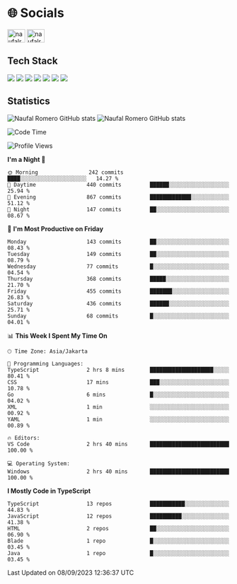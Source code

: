 <h1 align="">🌐 Socials</h1>
<p align="left">
<a href="https://linkedin.com/in/naufal-romero-putra-pratama-9ab816177/" target="blank"><img align="center" src="https://raw.githubusercontent.com/rahuldkjain/github-profile-readme-generator/master/src/images/icons/Social/linked-in-alt.svg" alt="naufalromero" height="30" width="40" /></a>
<a href="https://instagram.com/naufalromero" target="blank"><img align="center" src="https://raw.githubusercontent.com/rahuldkjain/github-profile-readme-generator/master/src/images/icons/Social/instagram.svg" alt="naufalromero" height="30" width="40" /></a>
</p>


<h2 align="">Tech Stack</h2>
<div align="">
  <img src="https://img.shields.io/badge/next.js-000000?style=for-the-badge&logo=nextdotjs&logoColor=white"/>
 <img src="https://img.shields.io/badge/typescript-%23007ACC.svg?style=for-the-badge&logo=typescript&logoColor=white"/>
 <img src="https://img.shields.io/badge/react-%2320232a.svg?style=for-the-badge&logo=react&logoColor=%2361DAFB"/>
 <img src="https://img.shields.io/badge/tailwindcss-%2338B2AC.svg?style=for-the-badge&logo=tailwind-css&logoColor=white"/>
 <img src="https://img.shields.io/badge/Prisma-3982CE?style=for-the-badge&logo=Prisma&logoColor=white"/>
 <img src="https://img.shields.io/badge/javascript-%23323330.svg?style=for-the-badge&logo=javascript&logoColor=%23F7DF1E"/>
 <img src="https://img.shields.io/badge/java-%23ED8B00.svg?style=for-the-badge&logo=openjdk&logoColor=white"/>
</div>


<h2 align="">Statistics</h2>
<div align="">
<img src="https://github-readme-stats-xi-nine-74.vercel.app/api?username=romves&show_icons=true&theme=tokyonight&include_all_commits=true&count_private=true" alt="Naufal Romero GitHub stats"/>
<img src="https://github-readme-stats-xi-nine-74.vercel.app/api/top-langs/?username=romves&theme=tokyonight&hide_border=false&include_all_commits=true&count_private=true&layout=compact" alt="Naufal Romero GitHub stats"/>
</div>

<!--START_SECTION:waka-->
![Code Time](http://img.shields.io/badge/Code%20Time-326%20hrs%2046%20mins-blue)

![Profile Views](http://img.shields.io/badge/Profile%20Views-0-blue)

**I'm a Night 🦉** 

```text
🌞 Morning                242 commits         ████░░░░░░░░░░░░░░░░░░░░░   14.27 % 
🌆 Daytime                440 commits         ██████░░░░░░░░░░░░░░░░░░░   25.94 % 
🌃 Evening                867 commits         █████████████░░░░░░░░░░░░   51.12 % 
🌙 Night                  147 commits         ██░░░░░░░░░░░░░░░░░░░░░░░   08.67 % 
```
📅 **I'm Most Productive on Friday** 

```text
Monday                   143 commits         ██░░░░░░░░░░░░░░░░░░░░░░░   08.43 % 
Tuesday                  149 commits         ██░░░░░░░░░░░░░░░░░░░░░░░   08.79 % 
Wednesday                77 commits          █░░░░░░░░░░░░░░░░░░░░░░░░   04.54 % 
Thursday                 368 commits         █████░░░░░░░░░░░░░░░░░░░░   21.70 % 
Friday                   455 commits         ███████░░░░░░░░░░░░░░░░░░   26.83 % 
Saturday                 436 commits         ██████░░░░░░░░░░░░░░░░░░░   25.71 % 
Sunday                   68 commits          █░░░░░░░░░░░░░░░░░░░░░░░░   04.01 % 
```


📊 **This Week I Spent My Time On** 

```text
🕑︎ Time Zone: Asia/Jakarta

💬 Programming Languages: 
TypeScript               2 hrs 8 mins        ████████████████████░░░░░   80.41 % 
CSS                      17 mins             ███░░░░░░░░░░░░░░░░░░░░░░   10.78 % 
Go                       6 mins              █░░░░░░░░░░░░░░░░░░░░░░░░   04.02 % 
XML                      1 min               ░░░░░░░░░░░░░░░░░░░░░░░░░   00.92 % 
YAML                     1 min               ░░░░░░░░░░░░░░░░░░░░░░░░░   00.89 % 

🔥 Editors: 
VS Code                  2 hrs 40 mins       █████████████████████████   100.00 % 

💻 Operating System: 
Windows                  2 hrs 40 mins       █████████████████████████   100.00 % 
```

**I Mostly Code in TypeScript** 

```text
TypeScript               13 repos            ███████████░░░░░░░░░░░░░░   44.83 % 
JavaScript               12 repos            ██████████░░░░░░░░░░░░░░░   41.38 % 
HTML                     2 repos             ██░░░░░░░░░░░░░░░░░░░░░░░   06.90 % 
Blade                    1 repo              █░░░░░░░░░░░░░░░░░░░░░░░░   03.45 % 
Java                     1 repo              █░░░░░░░░░░░░░░░░░░░░░░░░   03.45 % 
```




 Last Updated on 08/09/2023 12:36:37 UTC
<!--END_SECTION:waka-->
